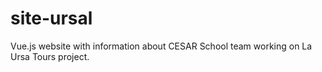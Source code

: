 # site-ursal
Vue.js website with information about CESAR School team working on La Ursa Tours project.

